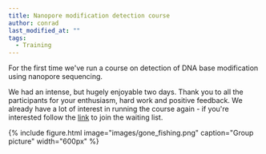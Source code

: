 ```yaml
---
title: Nanopore modification detection course
author: conrad
last_modified_at: ""
tags:
  - Training
---
```

<!-- excerpt start -->
For the first time we've run a course on detection of DNA base modification using nanopore sequencing.
<!-- excerpt end -->
We had an intense, but hugely enjoyable two days. Thank you to all the participants for your enthusiasm, hard work and positive feedback.
We already have a lot of interest in running the course again - if you're interested follow the [link](https://www.earlham.ac.uk/events/detection-dna-base-modification-using-nanopore-sequencing) to join the waiting list.

{%
  include figure.html
  image="images/gone_fishing.png"
  caption="Group picture"
  width="600px"
%}
